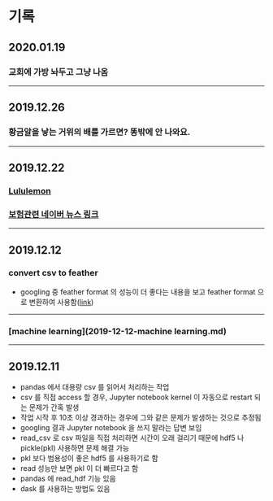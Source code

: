 # 기록

## 2020.01.19
### 교회에 가방 놔두고 그냥 나옴

----
## 2019.12.26
### 황금알을 낳는 거위의 배를 가르면? 똥밖에 안 나와요.

----
## 2019.12.22

### [Lululemon](2019-12-22-lululemon.md)

### [보험관련 네이버 뉴스 링크](2019-12-22-news-links-in-naver.md)

----

## 2019.12.12

### convert csv to feather
- googling 중 feather format 의 성능이 더 좋다는 내용을 보고 feather format 으로 변환하여 사용함([link](https://towardsdatascience.com/the-best-format-to-save-pandas-data-414dca023e0d))

----

### [machine learning](2019-12-12-machine learning.md)


----

## 2019.12.11

- pandas 에서 대용량 csv 를 읽어서 처리하는 작업
- csv 를 직접 access 할 경우, Jupyter notebook kernel 이 자동으로 restart 되는 문제가 간혹 발생
- 작업 시작 후 10초 이상 경과하는 경우에 그와 같은 문제가 발생하는 것으로 추정됨
- googling 결과 Jupyter notebook 을 쓰지 말라는 답변 보임
- read_csv 로 csv 파일을 직접 처리하면 시간이 오래 걸리기 때문에 hdf5 나 pickle(pkl) 사용하면 문제 해결 가능
- pkl 보다 범용성이 좋은 hdf5 를 사용하기로 함
- read 성능만 보면 pkl 이 더 빠르다고 함
- pandas 에 read_hdf 기능 있음
- dask 를 사용하는 방법도 있음
